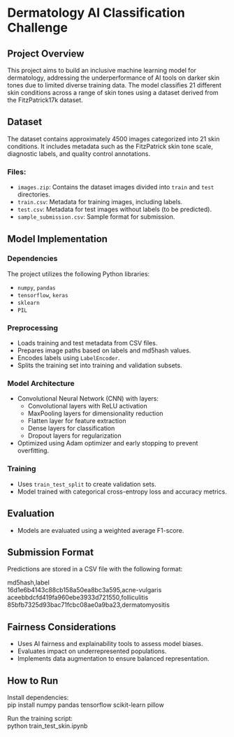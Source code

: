 # **Dermatology AI Classification Challenge**

## **Project Overview**

This project aims to build an inclusive machine learning model for dermatology, addressing the underperformance of AI tools on darker skin tones due to limited diverse training data. The model classifies 21 different skin conditions across a range of skin tones using a dataset derived from the FitzPatrick17k dataset.

## **Dataset**

The dataset contains approximately 4500 images categorized into 21 skin conditions. It includes metadata such as the FitzPatrick skin tone scale, diagnostic labels, and quality control annotations.

### **Files:**

* `images.zip`: Contains the dataset images divided into `train` and `test` directories.  
* `train.csv`: Metadata for training images, including labels.  
* `test.csv`: Metadata for test images without labels (to be predicted).  
* `sample_submission.csv`: Sample format for submission.

## **Model Implementation**

### **Dependencies**

The project utilizes the following Python libraries:

* `numpy`, `pandas`  
* `tensorflow`, `keras`  
* `sklearn`  
* `PIL`

### **Preprocessing**

* Loads training and test metadata from CSV files.  
* Prepares image paths based on labels and md5hash values.  
* Encodes labels using `LabelEncoder`.  
* Splits the training set into training and validation subsets.

### **Model Architecture**

* Convolutional Neural Network (CNN) with layers:  
  * Convolutional layers with ReLU activation  
  * MaxPooling layers for dimensionality reduction  
  * Flatten layer for feature extraction  
  * Dense layers for classification  
  * Dropout layers for regularization  
* Optimized using Adam optimizer and early stopping to prevent overfitting.

### **Training**

* Uses `train_test_split` to create validation sets.  
* Model trained with categorical cross-entropy loss and accuracy metrics.

## **Evaluation**

* Models are evaluated using a weighted average F1-score.

## **Submission Format**

Predictions are stored in a CSV file with the following format:

md5hash,label  
16d1e6b4143c88cb158a50ea8bc3a595,acne-vulgaris  
aceebbdcfd419fa960ebe3933d721550,folliculitis  
85bfb7325d93bac71fcbc08ae0a9ba23,dermatomyositis

## **Fairness Considerations**

* Uses AI fairness and explainability tools to assess model biases.  
* Evaluates impact on underrepresented populations.  
* Implements data augmentation to ensure balanced representation.

## **How to Run**

Install dependencies:  
pip install numpy pandas tensorflow scikit-learn pillow

Run the training script:    
python train\_test\_skin.ipynb